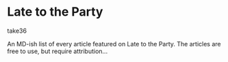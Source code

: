 # Late to the Party

take36

An MD-ish list of every article featured on Late to the Party. The articles are free to use, but require attribution...


